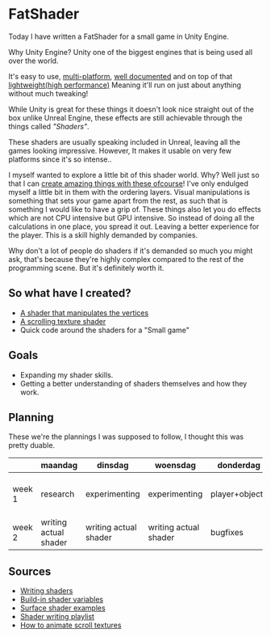 # FatShader
Today I have written a FatShader for a small game in Unity Engine.

Why Unity Engine? Unity one of the biggest engines that is being used all over the world. 

It's easy to use, [multi-platform](https://unity3d.com/unity/features/multiplatform), [well documented](https://docs.unity3d.com/Manual/index.html) and on top of that [lightweight(high performance)](https://unity3d.com/unity) Meaning it'll run on just about anything without much tweaking!

While Unity is great for these things it doesn't look nice straight out of the box unlike Unreal Engine, these effects are still achievable through the things called *"Shaders"*.

These shaders are usually speaking included in Unreal, leaving all the games looking impressive. However, It makes it usable on very few platforms since it's so intense..

I myself wanted to explore a little bit of this shader world. Why? Well just so that I can [create amazing things with these ofcourse](https://medium.com/@darkdreamday/meet-the-shaders-vertices-polygons-and-meshes-1dde115c4bc6)! I've only endulged myself a little bit in them with the ordering layers. Visual manipulations is something that sets your game apart from the rest, as such that is something I would like to have a grip of. These things also let you do effects which are not CPU intensive but GPU intensive. So instead of doing all the calculations in one place, you spread it out. Leaving a better experience for the player. This is a skill highly demanded by companies.

Why don't a lot of people do shaders if it's demanded so much you might ask, that's because they're highly complex compared to the rest of the programming scene. But it's definitely worth it.

## So what have I created?
- [A shader that manipulates the vertices](https://github.com/SjorsMaster/FatShader/blob/master/Shader/Assets/Shaders/Shaper.shader)
- [A scrolling texture shader](https://github.com/SjorsMaster/FatShader/blob/master/Shader/Assets/Shaders/Scroll.shader)
- Quick code around the shaders for a "Small game"

## Goals
- Expanding my shader skills.
- Getting a better understanding of shaders themselves and how they work.

## Planning 
These we're the plannings I was supposed to follow, I thought this was pretty duable.

| | maandag | dinsdag | woensdag | donderdag | vrijdag |
| --- | --- | --- | --- | --- | --- |
|week 1 |research|experimenting|experimenting|player+objects|making sure basics work|
|week 2 |writing actual shader|writing actual shader|writing actual shader| bugfixes       |bugfixes|

## Sources
- [Writing shaders](https://docs.unity3d.com/Manual/ShadersOverview.html)
- [Build-in shader variables](https://docs.unity3d.com/Manual/SL-UnityShaderVariables.html)
- [Surface shader examples](https://docs.unity3d.com/Manual/SL-SurfaceShaderExamples.html)
- [Shader writing playlist](https://www.youtube.com/playlist?list=PLV4HCa5XqFT02gZOZ_Jb_A66wqDhZMCkN)
- [How to animate scroll textures](youtube.com/watch?v=auVq3TSz20o)
